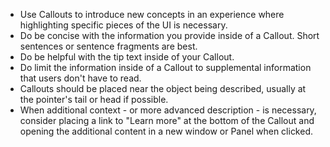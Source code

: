 - Use Callouts to introduce new concepts in an experience where highlighting specific pieces of the UI is necessary.
- Do be concise with the information you provide inside of a Callout. Short sentences or sentence fragments are best.
- Do be helpful with the tip text inside of your Callout.
- Do limit the information inside of a Callout to supplemental information that users don't have to read.
- Callouts should be placed near the object being described, usually at the pointer's tail or head if possible.
- When additional context - or more advanced description - is necessary, consider placing a link to "Learn more" at the bottom of the Callout and opening the additional content in a new window or Panel when clicked.
